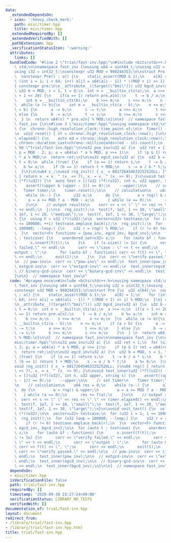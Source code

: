 ```yaml
---
data:
  _extendedDependsOn:
  - icon: ':heavy_check_mark:'
    path: misc/timer.hpp
    title: misc/timer.hpp
  _extendedRequiredBy: []
  _extendedVerifiedWith: []
  _pathExtension: hpp
  _verificationStatusIcon: ':warning:'
  attributes:
    links: []
  bundledCode: "#line 2 \"trial/fast-inv.hpp\"\n#include <bits/stdc++.h>\nusing namespace\
    \ std;\n\nnamespace fast_inv {\nusing u64 = uint64_t;\nusing u32 = uint32_t;\n\
    using i32 = int32_t;\nconstexpr u32 MOD = 998244353;\n\nstruct Pre {\n  u32 a[64];\n\
    \  constexpr Pre() : a() {\n    static_assert(MOD & 1);\n    a[0] = 1;\n    for\
    \ (int i = 1; i < 64; i++) a[i] = u64(a[i - 1]) * ((MOD + 1) >> 1) % MOD;\n  }\n\
    } constexpr pre;\n\n__attribute__((target(\"bmi\"))) u32 bgcd_inv(u32 a) {\n \
    \ u32 b = MOD, s = 1, t = 0;\n  int n = __builtin_ctz(a);\n  a >>= n;\n  if(a\
    \ < 1 << 20) {\n    if(a == 1) return pre.a[n];\n    t -= b / a;\n    b %= a;\n\
    \    int m = __builtin_ctz(b);\n    b >>= m;\n    s <<= m;\n    n += m;\n  }\n\
    \  while (a != b){\n    int m = __builtin_ctz(a - b);\n    n += m;\n    if (a\
    \ > b) {\n      a -= b;\n      s -= t;\n      a >>= m;\n      t <<= m;\n    }\
    \ else {\n      b -= a;\n      t -= s;\n      b >>= m;\n      s <<= m;\n    }\n\
    \  } \n  return u64(s) * pre.a[n] % MOD;\n}\n\n}  // namespace fast_inv\n\nnamespace\
    \ fast_inv {\n\n#line 3 \"misc/timer.hpp\"\nusing namespace std;\n\nstruct Timer\
    \ {\n  chrono::high_resolution_clock::time_point st;\n\n  Timer() { reset(); }\n\
    \n  void reset() { st = chrono::high_resolution_clock::now(); }\n\n  chrono::milliseconds::rep\
    \ elapsed() {\n    auto ed = chrono::high_resolution_clock::now();\n    return\
    \ chrono::duration_cast<chrono::milliseconds>(ed - st).count();\n  }\n};\n#line\
    \ 56 \"trial/fast-inv.hpp\"\n\nu32 pow_inv(u32 a) {\n  u32 ret = 1;\n  for (u32\
    \ p = MOD - 2; p; a = u64(a) * a % MOD, p >>= 1)\n    if (p & 1) ret = u64(ret)\
    \ * a % MOD;\n  return ret;\n}\n\nu32 egcd_inv(u32 a) {\n  u32 b = MOD, s = 1,\
    \ t = 0;\n  while (true) {\n    if (a == 1) return s;\n    t -= b / a * s;\n \
    \   b %= a;\n    if (b == 1) return t + MOD;\n    s -= a / b * t;\n    a %= b;\n\
    \  }\n}\n\nu64 x_;\nvoid rng_init() { x_ = 88172645463325252ULL; }\nu64 rng()\
    \ { return x_ = x_ ^ (x_ << 7), x_ = x_ ^ (x_ >> 9); }\n\nvoid test_inner(u32\
    \ (*f)(u32)) {\n  auto test = [](u32 (*f)(u32), int n, u32 upper, string s) {\n\
    \    assert((upper & (upper - 1)) == 0);\n    --upper;\n\n    // set timer\n \
    \   Timer timer;\n    timer.reset();\n\n    // calculation\n    u64 res = 0;\n\
    \    while (n--) {\n      u32 a;\n      do {\n        a = rng() & upper;\n   \
    \     a = a >= MOD ? a - MOD : a;\n      } while (a == 0);\n      res += f(a);\n\
    \    }\n\n    // output results\n    cerr << s << \" \" << res << \" \" << timer.elapsed()\
    \ << endl;\n  };\n\n  rng_init();\n  test(f, 1e7, 1 << 10, \"small\");\n  test(f,\
    \ 1e7, 1 << 20, \"medium\");\n  test(f, 1e7, 1 << 30, \"large\");\n}\n\nvoid unit_test()\
    \ {\n  using F = u32 (*)(u32);\n\n  vector<u32> testcase;\n  for (u32 i = 1; i\
    \ <= 100000; ++i) testcase.emplace_back(i);\n  rng_init();\n  for (u32 loop =\
    \ 100000; --loop;) {\n    u32 r = rng() % MOD;\n    if (r != 0) testcase.emplace_back(r);\n\
    \  }\n  vector<F> functions = {pow_inv, egcd_inv, bgcd_inv};\n\n  for (auto t\
    \ : testcase) {\n    unordered_set<u32> s;\n    for (auto &f : functions) {\n\
    \      s.insert(f(t));\n    }\n    if (s.size() != 1u) {\n      cerr << \"verify\
    \ failed.\" << endl;\n      cerr << \"case : \" << t << endl;\n      cerr << \"\
    output : \";\n      for (auto &f : functions) cerr << f(t) << \", \";\n      cerr\
    \ << endl;\n      exit(1);\n    }\n  }\n  cerr << \"verify passed.\" << endl;\n\
    \n  // pow-inv\n  cerr << \"pow-inv\" << endl;\n  test_inner(pow_inv);\n\n  //\
    \ extgcd-inv\n  cerr << \"extgcd-inv\" << endl;\n  test_inner(egcd_inv);\n\n \
    \ // binary-gcd-inv\n  cerr << \"binary-gcd-inv\" << endl;\n  test_inner(bgcd_inv);\n\
    }\n\n}  // namespace fast_inv\n"
  code: "#pragma once\n#include <bits/stdc++.h>\nusing namespace std;\n\nnamespace\
    \ fast_inv {\nusing u64 = uint64_t;\nusing u32 = uint32_t;\nusing i32 = int32_t;\n\
    constexpr u32 MOD = 998244353;\n\nstruct Pre {\n  u32 a[64];\n  constexpr Pre()\
    \ : a() {\n    static_assert(MOD & 1);\n    a[0] = 1;\n    for (int i = 1; i <\
    \ 64; i++) a[i] = u64(a[i - 1]) * ((MOD + 1) >> 1) % MOD;\n  }\n} constexpr pre;\n\
    \n__attribute__((target(\"bmi\"))) u32 bgcd_inv(u32 a) {\n  u32 b = MOD, s = 1,\
    \ t = 0;\n  int n = __builtin_ctz(a);\n  a >>= n;\n  if(a < 1 << 20) {\n    if(a\
    \ == 1) return pre.a[n];\n    t -= b / a;\n    b %= a;\n    int m = __builtin_ctz(b);\n\
    \    b >>= m;\n    s <<= m;\n    n += m;\n  }\n  while (a != b){\n    int m =\
    \ __builtin_ctz(a - b);\n    n += m;\n    if (a > b) {\n      a -= b;\n      s\
    \ -= t;\n      a >>= m;\n      t <<= m;\n    } else {\n      b -= a;\n      t\
    \ -= s;\n      b >>= m;\n      s <<= m;\n    }\n  } \n  return u64(s) * pre.a[n]\
    \ % MOD;\n}\n\n}  // namespace fast_inv\n\nnamespace fast_inv {\n\n#include \"\
    misc/timer.hpp\"\n\nu32 pow_inv(u32 a) {\n  u32 ret = 1;\n  for (u32 p = MOD -\
    \ 2; p; a = u64(a) * a % MOD, p >>= 1)\n    if (p & 1) ret = u64(ret) * a % MOD;\n\
    \  return ret;\n}\n\nu32 egcd_inv(u32 a) {\n  u32 b = MOD, s = 1, t = 0;\n  while\
    \ (true) {\n    if (a == 1) return s;\n    t -= b / a * s;\n    b %= a;\n    if\
    \ (b == 1) return t + MOD;\n    s -= a / b * t;\n    a %= b;\n  }\n}\n\nu64 x_;\n\
    void rng_init() { x_ = 88172645463325252ULL; }\nu64 rng() { return x_ = x_ ^ (x_\
    \ << 7), x_ = x_ ^ (x_ >> 9); }\n\nvoid test_inner(u32 (*f)(u32)) {\n  auto test\
    \ = [](u32 (*f)(u32), int n, u32 upper, string s) {\n    assert((upper & (upper\
    \ - 1)) == 0);\n    --upper;\n\n    // set timer\n    Timer timer;\n    timer.reset();\n\
    \n    // calculation\n    u64 res = 0;\n    while (n--) {\n      u32 a;\n    \
    \  do {\n        a = rng() & upper;\n        a = a >= MOD ? a - MOD : a;\n   \
    \   } while (a == 0);\n      res += f(a);\n    }\n\n    // output results\n  \
    \  cerr << s << \" \" << res << \" \" << timer.elapsed() << endl;\n  };\n\n  rng_init();\n\
    \  test(f, 1e7, 1 << 10, \"small\");\n  test(f, 1e7, 1 << 20, \"medium\");\n \
    \ test(f, 1e7, 1 << 30, \"large\");\n}\n\nvoid unit_test() {\n  using F = u32\
    \ (*)(u32);\n\n  vector<u32> testcase;\n  for (u32 i = 1; i <= 100000; ++i) testcase.emplace_back(i);\n\
    \  rng_init();\n  for (u32 loop = 100000; --loop;) {\n    u32 r = rng() % MOD;\n\
    \    if (r != 0) testcase.emplace_back(r);\n  }\n  vector<F> functions = {pow_inv,\
    \ egcd_inv, bgcd_inv};\n\n  for (auto t : testcase) {\n    unordered_set<u32>\
    \ s;\n    for (auto &f : functions) {\n      s.insert(f(t));\n    }\n    if (s.size()\
    \ != 1u) {\n      cerr << \"verify failed.\" << endl;\n      cerr << \"case :\
    \ \" << t << endl;\n      cerr << \"output : \";\n      for (auto &f : functions)\
    \ cerr << f(t) << \", \";\n      cerr << endl;\n      exit(1);\n    }\n  }\n \
    \ cerr << \"verify passed.\" << endl;\n\n  // pow-inv\n  cerr << \"pow-inv\" <<\
    \ endl;\n  test_inner(pow_inv);\n\n  // extgcd-inv\n  cerr << \"extgcd-inv\" <<\
    \ endl;\n  test_inner(egcd_inv);\n\n  // binary-gcd-inv\n  cerr << \"binary-gcd-inv\"\
    \ << endl;\n  test_inner(bgcd_inv);\n}\n\n}  // namespace fast_inv"
  dependsOn:
  - misc/timer.hpp
  isVerificationFile: false
  path: trial/fast-inv.hpp
  requiredBy: []
  timestamp: '2020-09-30 23:27:24+09:00'
  verificationStatus: LIBRARY_NO_TESTS
  verifiedWith: []
documentation_of: trial/fast-inv.hpp
layout: document
redirect_from:
- /library/trial/fast-inv.hpp
- /library/trial/fast-inv.hpp.html
title: trial/fast-inv.hpp
---
```

